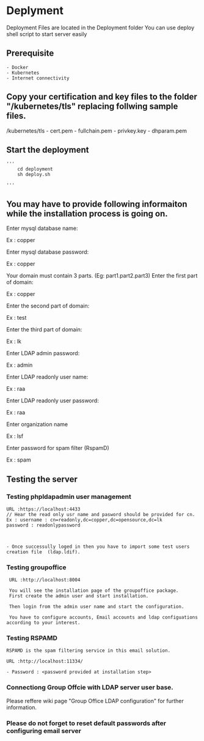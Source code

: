 
#   Deplyment
 Deployment Files are located in the Deployment folder
 You can use deploy shell script to start server easily

## Prerequisite
    - Docker 
    - Kubernetes
    - Internet connectivity

## Copy your certification and key files to the folder "/kubernetes/tls" replacing follwing sample files.

  /kubernetes/tls
    - cert.pem
    - fullchain.pem
    - privkey.key
    - dhparam.pem

## Start the deployment
    '''
        cd deployment
        sh deploy.sh
        
    '''

## You may have to provide following informaiton while the installation process is going on.


Enter mysql database name:

Ex : copper

Enter mysql database password:

Ex : copper

Your domain must contain 3 parts. (Eg: part1.part2.part3)
Enter the first part of domain:

Ex : copper

Enter the second part of domain:

Ex : test

Enter the third part of domain:

Ex : lk

Enter LDAP admin password:

Ex : admin

Enter LDAP readonly user name:

Ex : raa

Enter LDAP readonly user password:

Ex : raa

Enter organization name

Ex : lsf

Enter password for spam filter (RspamD)

Ex : spam

## Testing the server

### Testing phpldapadmin user management

    URL :https://localhost:4433
    // Hear the read only usr name and pasword should be provided for cn.
    Ex : username : cn=readonly,dc=copper,dc=opensource,dc=lk
    password : readonlypassword

   

    - Once successully loged in then you have to import some test users creation file  (ldap.ldif).



### Testing groupoffice 


     URL :http://localhost:8004

     You will see the installation page of the groupoffice package.
     First create the admin user and start installation.

     Then login from the admin user name and start the configuration.

     You have to configure accounts, Email accounts and ldap configuations according to your interest.

### Testing RSPAMD

    RSPAMD is the spam filtering service in this email solution.

    URL :http://localhost:11334/

    - Password : <password provided at installation step>
    
### Connectiong Group Offcie with LDAP server user base.
 
 Please reffere wiki page "Group Office LDAP configuration" for further information.
 
    
### Please do not forget to reset default passwords after configuring email server

